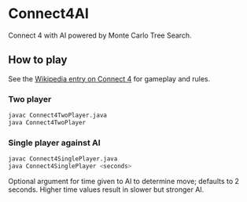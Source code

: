 # Connect4AI 

Connect 4 with AI powered by Monte Carlo Tree Search.

## How to play

See the [Wikipedia entry on Connect 4](https://en.wikipedia.org/wiki/Connect_Four) for gameplay and rules.

### Two player

```sh
javac Connect4TwoPlayer.java
java Connect4TwoPlayer
```

### Single player against AI

```sh
javac Connect4SinglePlayer.java
java Connect4SinglePlayer <seconds>
```

Optional argument for time given to AI to determine move; defaults to 2 seconds. Higher time values result in slower but stronger AI.
